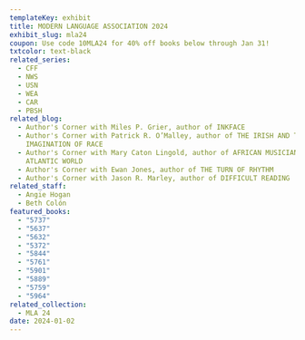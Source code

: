 ```yaml
---
templateKey: exhibit
title: MODERN LANGUAGE ASSOCIATION 2024
exhibit_slug: mla24
coupon: Use code 10MLA24 for 40% off books below through Jan 31!
txtcolor: text-black
related_series:
  - CFF
  - NWS
  - USN
  - WEA
  - CAR
  - PBSH
related_blog:
  - Author's Corner with Miles P. Grier, author of INKFACE
  - Author's Corner with Patrick R. O’Malley, author of THE IRISH AND THE
    IMAGINATION OF RACE
  - Author's Corner with Mary Caton Lingold, author of AFRICAN MUSICIANS IN THE
    ATLANTIC WORLD
  - Author's Corner with Ewan Jones, author of THE TURN OF RHYTHM
  - Author's Corner with Jason R. Marley, author of DIFFICULT READING
related_staff:
  - Angie Hogan
  - Beth Colón
featured_books:
  - "5737"
  - "5637"
  - "5632"
  - "5372"
  - "5844"
  - "5761"
  - "5901"
  - "5889"
  - "5759"
  - "5964"
related_collection:
  - MLA 24
date: 2024-01-02
---
```

